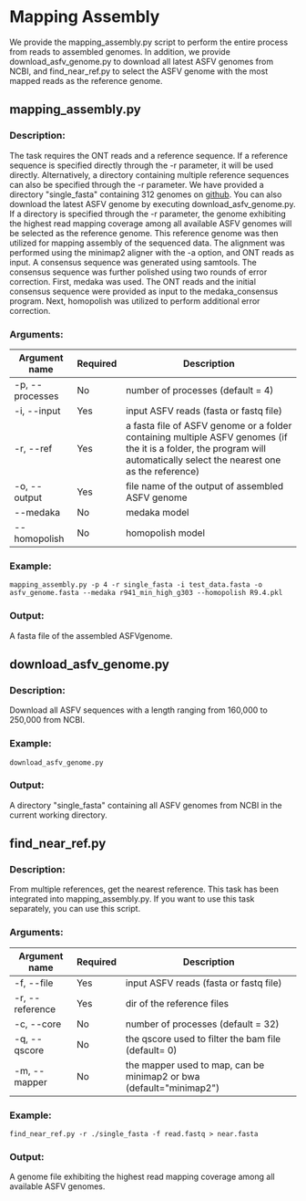 #  Mapping Assembly
We provide the mapping_assembly.py script to perform the entire process from reads to assembled genomes. In addition, we provide download_asfv_genome.py to download all latest ASFV genomes from NCBI, and find_near_ref.py to select the ASFV genome with the most mapped reads as the reference genome.
## mapping_assembly.py
### Description:
The task requires the ONT reads and a reference sequence. If a reference sequence is specified directly through the -r parameter, it will be used directly. Alternatively, a directory containing multiple reference sequences can also be specified through the -r parameter. We have provided a directory "single_fasta" containing 312 genomes on [github](https://github.com/lrslab/anasfv). You can also download the latest ASFV genome by executing download_asfv_genome.py. If a directory is specified through the -r parameter, the genome exhibiting the highest read mapping coverage among all available ASFV genomes will be selected as the reference genome. This reference genome was then utilized for mapping assembly of the sequenced data. The alignment was performed using the minimap2 aligner with the -a option, and ONT reads as input. A consensus sequence was generated using samtools. The consensus sequence was further polished using two rounds of error correction. First, medaka was used. The ONT reads and the initial consensus sequence were provided as input to the medaka_consensus program. Next, homopolish was utilized to perform additional error correction.
### Arguments:
| Argument name	  | Required | Description |
| --------------  | ----- | -------- |
| -p, --processes |  No  | number of processes (default = 4)   |
| -i,	--input   |  Yes  | input ASFV reads (fasta or fastq file) |
| -r, --ref     |  Yes  | a fasta file of ASFV genome or a folder containing multiple ASFV genomes (if the it is a folder, the program will automatically select the nearest one as the reference)|
| -o, --output   |  Yes  | file name of the output of assembled ASFV genome  |
| --medaka      |  No  | medaka model  |
| --homopolish   |  No  | homopolish model  |

### Example:
```
mapping_assembly.py -p 4 -r single_fasta -i test_data.fasta -o asfv_genome.fasta --medaka r941_min_high_g303 --homopolish R9.4.pkl
```
### Output:
A fasta file of the assembled ASFVgenome.

## download_asfv_genome.py
### Description: 
Download all ASFV sequences with a length ranging from 160,000 to 250,000 from NCBI.
### Example:
```
download_asfv_genome.py
```
### Output:
A directory "single_fasta" containing all ASFV genomes from NCBI in the current working directory.

## find_near_ref.py
### Description:
From multiple references, get the nearest reference. This task has been integrated into mapping_assembly.py. If you want to use this task separately, you can use this script.
### Arguments:
| Argument name	  | Required | Description |
| --------------  | ----- | -------- |
| -f, --file |  Yes  |  input ASFV reads (fasta or fastq file)  |
| -r, --reference |  Yes  |  dir of the reference files  |
| -c, --core |  No  |  number of processes (default = 32)   |
| -q, --qscore |  No  |  the qscore used to filter the bam file (default= 0)  |
| -m, --mapper |  No  |  the mapper used to map, can be minimap2 or bwa (default="minimap2") |

### Example:
```
find_near_ref.py -r ./single_fasta -f read.fastq > near.fasta 
```
### Output:
A genome file exhibiting the highest read mapping coverage among all available ASFV genomes.
